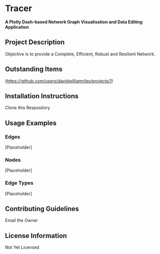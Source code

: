 # Tracer

**A Plotly Dash-based Network Graph Visualisation and Data Editing Application**

## Project Description
Objective is to provide a Complete, Efficient, Robust and Resilient Network.

## Outstanding Items 
(https://github.com/users/davidwilliamriley/projects/1)

## Installation Instructions
Clone this Respository 

## Usage Examples

### Edges
[Placeholder]

### Nodes 
[Placeholder]

### Edge Types
[Placeholder]

## Contributing Guidelines
Email the Owner

## License Information
Not Yet Licensed

